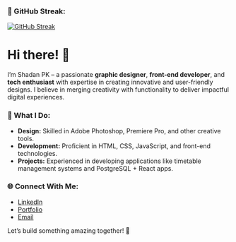 ### 🚀 GitHub Streak:
[![GitHub Streak](https://streak-stats.demolab.com?user=shadan-pk&theme=dark&short_numbers=true)](https://git.io/streak-stats)

# Hi there! 👋

I’m Shadan PK – a passionate **graphic designer**, **front-end developer**, and **tech enthusiast** with expertise in creating innovative and user-friendly designs. I believe in merging creativity with functionality to deliver impactful digital experiences.  

### 🌟 What I Do:
- **Design:** Skilled in Adobe Photoshop, Premiere Pro, and other creative tools.  
- **Development:** Proficient in HTML, CSS, JavaScript, and front-end technologies.  
- **Projects:** Experienced in developing applications like timetable management systems and PostgreSQL + React apps.

### 🌐 Connect With Me:
- [LinkedIn](https://www.linkedin.com/in/shadan-pk-b68427203)  
- [Portfolio](https://shadan-pk.github.io/portfolio/)  
- [Email](sshadanpk@gmail.com)  

Let’s build something amazing together! 🚀  
